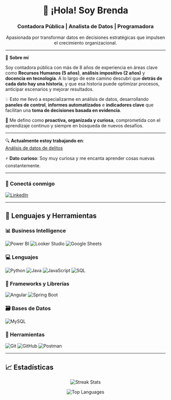<h1 align="center">👋 ¡Hola! Soy Brenda</h1>

<h3 align="center">Contadora Pública | Analista de Datos | Programadora</h3>

<p align="center">Apasionada por transformar datos en decisiones estratégicas que impulsen el crecimiento organizacional.</p>

---

🎯 **Sobre mí**

Soy contadora pública con más de 8 años de experiencia en áreas clave como **Recursos Humanos (5 años)**, **análisis impositivo (2 años)** y **docencia en tecnología**. A lo largo de este camino descubrí que **detrás de cada dato hay una historia**, y que esa historia puede optimizar procesos, anticipar escenarios y mejorar resultados.

💡 Esto me llevó a especializarme en análisis de datos, desarrollando **paneles de control**, **informes automatizados** e **indicadores clave** que facilitan una **toma de decisiones basada en evidencia**.

🧠 Me defino como **proactiva, organizada y curiosa**, comprometida con el aprendizaje continuo y siempre en búsqueda de nuevos desafíos.

---

🔍 **Actualmente estoy trabajando en**:  
[Análisis de datos de delitos](https://github.com/tu-repo/análisis-delitos)

⚡ **Dato curioso**: Soy muy curiosa y me encanta aprender cosas nuevas constantemente.

---

### 🤝 Conectá conmigo

[![LinkedIn](https://img.shields.io/badge/LinkedIn-blue?logo=linkedin&logoColor=white)](https://linkedin.com/in/torres-brenda-soledad)

---

## 🧰 Lenguajes y Herramientas

### 📊 Business Intelligence  
![Power BI](https://img.shields.io/badge/Power_BI-F2C811?style=for-the-badge&logo=powerbi&logoColor=000) ![Looker Studio](https://img.shields.io/badge/Looker_Studio-4285F4?style=for-the-badge&logo=googleanalytics&logoColor=white) ![Google Sheets](https://img.shields.io/badge/Google_Sheets-34A853?style=for-the-badge&logo=googlesheets&logoColor=white)

### 💻 Lenguajes  
![Python](https://img.shields.io/badge/Python-3776AB?style=for-the-badge&logo=python&logoColor=white) ![Java](https://img.shields.io/badge/Java-007396?style=for-the-badge&logo=java&logoColor=white) ![JavaScript](https://img.shields.io/badge/JavaScript-F7DF1E?style=for-the-badge&logo=javascript&logoColor=black) ![SQL](https://img.shields.io/badge/SQL-4479A1?style=for-the-badge&logo=mysql&logoColor=white)

### 🧱 Frameworks y Librerías  
![Angular](https://img.shields.io/badge/Angular-DD0031?style=for-the-badge&logo=angular&logoColor=white) ![Spring Boot](https://img.shields.io/badge/Spring_Boot-6DB33F?style=for-the-badge&logo=springboot&logoColor=white)

### 🗃️ Bases de Datos  
![MySQL](https://img.shields.io/badge/MySQL-005C84?style=for-the-badge&logo=mysql&logoColor=white)

### 🔧 Herramientas  
![Git](https://img.shields.io/badge/Git-F05032?style=for-the-badge&logo=git&logoColor=white) ![GitHub](https://img.shields.io/badge/GitHub-181717?style=for-the-badge&logo=github&logoColor=white) ![Postman](https://img.shields.io/badge/Postman-FF6C37?style=for-the-badge&logo=postman&logoColor=white)

---

## 📈 Estadísticas

<p align="center">
  <img src="https://github-readme-streak-stats.herokuapp.com/?user=soledad1988&theme=default" alt="Streak Stats" />
</p>
<p align="center">
  <img src="https://github-readme-stats.vercel.app/api/top-langs/?username=soledad1988&layout=compact&theme=default" alt="Top Languages" />
</p>
